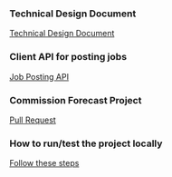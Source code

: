 ### Technical Design Document

[Technical Design Document](./TechnicalDesignDocument.md)

### Client API for posting jobs

[Job Posting API](./job-publishing-service/README.md)

### Commission Forecast Project

[Pull Request](https://github.com/pragashonlink/job-advert-portal/pull/1)

### How to run/test the project locally

[Follow these steps](https://github.com/pragashonlink/job-advert-portal/blob/implement-commission-forecast/reporting-service/code/README.md)

